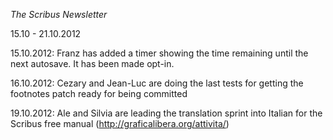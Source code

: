 _The Scribus Newsletter_

15.10 - 21.10.2012

15.10.2012: Franz has added a timer showing the time remaining until the next autosave. It has been made opt-in.

16.10.2012: Cezary and Jean-Luc are doing the last tests for getting the footnotes patch ready for being committed

19.10.2012: Ale and Silvia are leading the translation sprint into Italian for the Scribus free manual (http://graficalibera.org/attivita/)